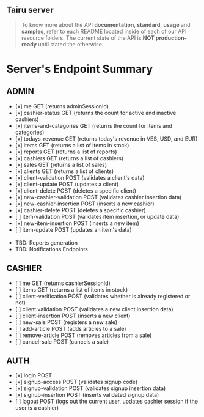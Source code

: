 ## Tairu server
> To know more about the API **documentation**, **standard**, **usage** and **samples**, refer to each README located inside of each of our API resource folders. The current state of the API is **NOT production-ready** until stated the otherwise.

<h1>Server's Endpoint Summary</h1>


<h2>ADMIN</h2>
<ul>
  <li>[x] me GET (returns adminSessionId)</li>
  <li>[x] cashier-status GET (returns the count for active and inactive cashiers) </li>
  <li>[x] items-and-categories GET  (returns the count for items and categories) </li>
  <li>[x] todays-revenue GET (returns today's revenue in VES, USD, and EUR) </li>
  <li>[x] items GET (returns a list of items in stock)</li>
  <li>[x] reports GET (returns a list of reports) </li>
  <li>[x] cashiers GET (returns a list of cashiers) </li>
  <li>[x] sales GET (returns a list of sales)</li>
  <li>[x] clients GET (returns a list of clients)</li>
  <li>[x] client-validation POST (validates a client's data)</li>
  <li>[x] client-update POST (updates a client)</li>
  <li>[x] client-delete POST (deletes a specific client)</li>
  <li>[x] new-cashier-validation POST (validates cashier insertion data) </li>
  <li>[x] new-cashier-insertion POST (inserts a new cashier) </li>
  <li>[x] cashier-delete POST (deletes a specific cashier)</li>
  <li>[ ] item-validation POST (validates item insertion, or update data) </li>
  <li>[x] new-item-insertion POST (inserts a new item) </li>
  <li>[ ] item-update POST (updates an item's data) </li>
  <br>
  <li>TBD: Reports generation</li>
  <li>TBD: Notifications Endpoints</li>
</ul>

<h2>CASHIER</h2>

<ul>
  <li>[ ] me GET (returns cashierSessionId)</li>
  <li>[ ] items GET (returns a list of items in stock)</li>
  <li>[ ] client-verification POST (validates whether is already registered or not)</li>
  <li>[ ] client validation POST (validates a new client insertion data)</li>
  <li>[ ] client-insertion POST (inserts a new client)</li>
  <li>[ ] new-sale POST (registers a new sale)</li>
  <li>[ ] add-article POST (adds articles to a sale)</li>
  <li>[ ] remove-article POST (removes articles from a sale)</li>
  <li>[ ] cancel-sale POST (cancels a sale)</li>
</ul>
<h2>AUTH</h2>
<ul>
  <li>[x] login POST </li>
  <li>[x] signup-access POST (validates signup code)</li>
  <li>[x] signup-validation POST (validates signup insertion data)</li>
  <li>[x] signup-insertion POST (inserts validated signup data)</li>
  <li>[ ] logout POST (logs out the current user, updates cashier session if the user is a cashier)</li>
</ul>

